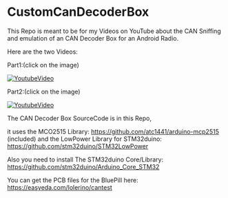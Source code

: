 # CustomCanDecoderBox


This Repo is meant to be for my Videos on YouTube about the CAN Sniffing and emulation of an CAN Decoder Box for an Android Radio.


Here are the two Videos:

Part1:(click on the image)

[![YoutubeVideo](https://img.youtube.com/vi/fj8ZLTubeko/0.jpg)](https://www.youtube.com/watch?v=fj8ZLTubeko)

Part2:(click on the image)

[![YoutubeVideo](https://img.youtube.com/vi/_Ajn560TLIo/0.jpg)](https://www.youtube.com/watch?v=_Ajn560TLIo)


The CAN Decoder Box SourceCode is in this Repo,

it uses the MCO2515 Library: https://github.com/atc1441/arduino-mcp2515 (included) 
and the LowPower Library for STM32duino: https://github.com/stm32duino/STM32LowPower

Also you need to install The STM32duino Core/Library: https://github.com/stm32duino/Arduino_Core_STM32


You can get the PCB files for the BluePill here: https://easyeda.com/lolerino/cantest
